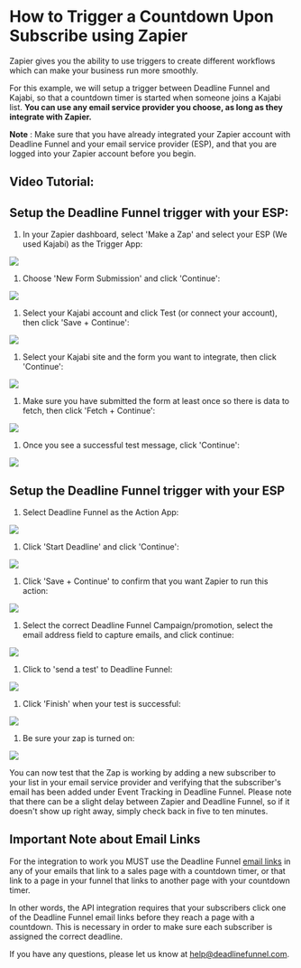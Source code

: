 # How to Trigger a Countdown Upon Subscribe using Zapier

Zapier gives you the ability to use triggers to create different workflows which can make your business run more smoothly.

For this example, we will setup a trigger between Deadline Funnel and Kajabi, so that a countdown timer is started when someone joins a Kajabi list. **You can use any email service provider you choose, as long as they integrate with Zapier.**

**Note** : Make sure that you have already integrated your Zapier account with Deadline Funnel and your email service provider \(ESP\), and that you are logged into your Zapier account before you begin.

## Video Tutorial:

## Setup the Deadline Funnel trigger with your ESP:

1. In your Zapier dashboard, select 'Make a Zap' and select your ESP \(We used Kajabi\) as the Trigger App:

![](https://s3.amazonaws.com/helpscout.net/docs/assets/53974d6ce4b0c76107b109d1/images/5b4e32c40428631d7a890817/file-rZy4tMTm2v.png)

1. Choose 'New Form Submission' and click 'Continue':

![](https://s3.amazonaws.com/helpscout.net/docs/assets/53974d6ce4b0c76107b109d1/images/5c33b5dc2c7d3a31944fc216/file-Aszc4g7ret.png)

1. Select your Kajabi account and click Test \(or connect your account\), then click 'Save + Continue':

![](https://s3.amazonaws.com/helpscout.net/docs/assets/53974d6ce4b0c76107b109d1/images/5b4e333e0428631d7a89081d/file-j7Ax9edANp.png)

1. Select your Kajabi site and the form you want to integrate, then click 'Continue':

![](https://s3.amazonaws.com/helpscout.net/docs/assets/53974d6ce4b0c76107b109d1/images/5b4e33912c7d3a03f89cb2fb/file-VycA987pCO.png)

1. Make sure you have submitted the form at least once so there is data to fetch, then click 'Fetch + Continue':

![](https://s3.amazonaws.com/helpscout.net/docs/assets/53974d6ce4b0c76107b109d1/images/5b4e34190428631d7a890827/file-BIjv37B0we.png)

1. Once you see a successful test message, click 'Continue':

![](https://s3.amazonaws.com/helpscout.net/docs/assets/53974d6ce4b0c76107b109d1/images/5b4e34850428631d7a890832/file-OkdPAgDvO3.png)

## Setup the Deadline Funnel trigger with your ESP

1. Select Deadline Funnel as the Action App:

![](https://s3.amazonaws.com/helpscout.net/docs/assets/53974d6ce4b0c76107b109d1/images/5b4e36150428631d7a890848/file-wQ81pAOGXK.png)

1. Click 'Start Deadline' and click 'Continue':

![](https://s3.amazonaws.com/helpscout.net/docs/assets/53974d6ce4b0c76107b109d1/images/5b4e369e0428631d7a89084c/file-L9MYTY08NX.png)

1. Click 'Save + Continue' to confirm that you want Zapier to run this action:

![](https://s3.amazonaws.com/helpscout.net/docs/assets/53974d6ce4b0c76107b109d1/images/5b4e37080428631d7a890853/file-9lEvsMYaO1.png)

1. Select the correct Deadline Funnel Campaign/promotion, select the email address field to capture emails, and click continue:

![](https://s3.amazonaws.com/helpscout.net/docs/assets/53974d6ce4b0c76107b109d1/images/5b4e37530428631d7a890855/file-M7LuOwsFw8.png)

1. Click to 'send a test' to Deadline Funnel:

![](https://s3.amazonaws.com/helpscout.net/docs/assets/53974d6ce4b0c76107b109d1/images/5b4e377b0428631d7a890859/file-7sleCfXdTS.png)

1. Click 'Finish' when your test is successful:

![](https://s3.amazonaws.com/helpscout.net/docs/assets/53974d6ce4b0c76107b109d1/images/5b4e37c92c7d3a03f89cb33f/file-IxSEb1BPrm.png)

1. Be sure your zap is turned on:

![](https://s3.amazonaws.com/helpscout.net/docs/assets/53974d6ce4b0c76107b109d1/images/5b2d66370428632c466b3e66/file-51FsaH3G8K.png)

You can now test that the Zap is working by adding a new subscriber to your list in your email service provider and verifying that the subscriber's email has been added under Event Tracking in Deadline Funnel. Please note that there can be a slight delay between Zapier and Deadline Funnel, so if it doesn't show up right away, simply check back in five to ten minutes.

## Important Note about Email Links

For the integration to work you MUST use the Deadline Funnel [email links](http://documentation.deadlinefunnel.com/article/16-expiring-links) in any of your emails that link to a sales page with a countdown timer, or that link to a page in your funnel that links to another page with your countdown timer.

In other words, the API integration requires that your subscribers click one of the Deadline Funnel email links before they reach a page with a countdown. This is necessary in order to make sure each subscriber is assigned the correct deadline.

If you have any questions, please let us know at [help@deadlinefunnel.com](mailto:mailto:help@deadlinefunnel.com).

